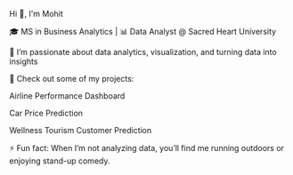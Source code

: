 Hi 👋, I'm Mohit

🎓 MS in Business Analytics | 📊 Data Analyst @ Sacred Heart University

🌱 I’m passionate about data analytics, visualization, and turning data into insights

🔭 Check out some of my projects:

Airline Performance Dashboard

Car Price Prediction

Wellness Tourism Customer Prediction


⚡ Fun fact: When I’m not analyzing data, you’ll find me running outdoors or enjoying stand-up comedy.
